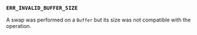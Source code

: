 ### `ERR_INVALID_BUFFER_SIZE`

A swap was performed on a `Buffer` but its size was not compatible with the
operation.

<a id="ERR_INVALID_CHAR"></a>
